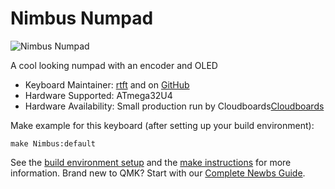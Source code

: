 # Nimbus Numpad

![Nimbus Numpad](https://cdn.discordapp.com/attachments/160961331069976586/722587390492803132/527_C.JPG)

A cool looking numpad with an encoder and OLED

* Keyboard Maintainer: [rtft](https://github.com/rtft/) and on [GitHub](https://github.com/rtft/)
* Hardware Supported: ATmega32U4
* Hardware Availability: Small production run by Cloudboards[Cloudboards](https://cloudboards.xyz/)

Make example for this keyboard (after setting up your build environment):

    make Nimbus:default

See the [build environment setup](https://docs.qmk.fm/#/getting_started_build_tools) and the [make instructions](https://docs.qmk.fm/#/getting_started_make_guide) for more information. Brand new to QMK? Start with our [Complete Newbs Guide](https://docs.qmk.fm/#/newbs).
